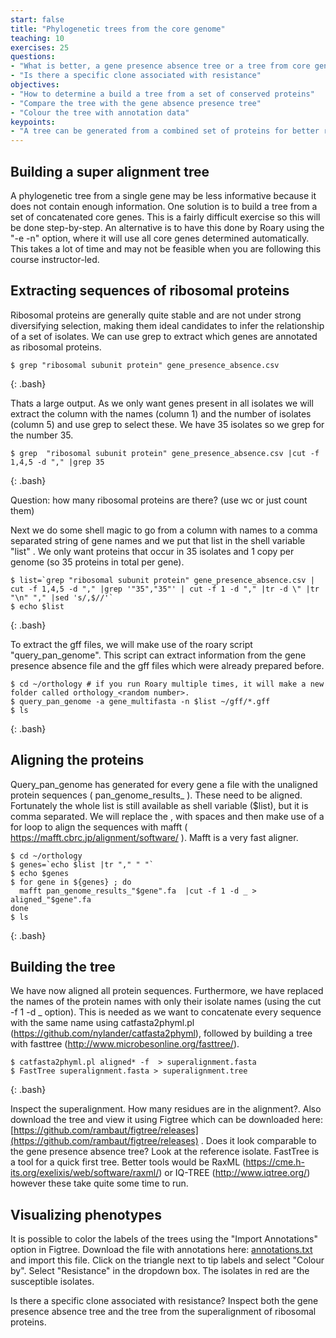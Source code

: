 ```yaml
---
start: false
title: "Phylogenetic trees from the core genome"
teaching: 10
exercises: 25
questions:
- "What is better, a gene presence absence tree or a tree from core genes/proteins"
- "Is there a specific clone associated with resistance"
objectives:
- "How to determine a build a tree from a set of conserved proteins"
- "Compare the tree with the gene absence presence tree"
- "Colour the tree with annotation data"
keypoints:
- "A tree can be generated from a combined set of proteins for better resolution"
---
```


## Building a super alignment tree

A phylogenetic tree from a single gene may be less informative because it does not contain enough information. One solution is to build a tree from a set of concatenated core genes. This is a fairly difficult exercise so this will be done step-by-step. An alternative is to have this done by Roary using the "-e -n" option, where it will use all core genes determined automatically. This takes a lot of time and may not be feasible when you are following this course instructor-led.  

## Extracting sequences of ribosomal proteins

Ribosomal proteins are generally quite stable and are not under strong diversifying selection, making them ideal candidates to infer the relationship of a set of isolates. We can use grep to extract which genes are annotated as ribosomal proteins.

~~~
$ grep "ribosomal subunit protein" gene_presence_absence.csv
~~~
{: .bash}

Thats a large output. As we only want genes present in all isolates we will extract the column with the names (column 1) and the number of isolates (column 5) and use grep to select these. We have 35 isolates so we grep for the number 35. 

~~~
$ grep  "ribosomal subunit protein" gene_presence_absence.csv |cut -f 1,4,5 -d "," |grep 35
~~~
{: .bash}

Question: how many ribosomal proteins are there? (use wc or just count them)

Next we do some shell magic to go from a column with names to a comma separated string of gene names and we put that list in the shell variable "list" . We only want proteins that occur in 35 isolates and 1 copy per genome (so 35 proteins in total per gene). 

~~~
$ list=`grep "ribosomal subunit protein" gene_presence_absence.csv | cut -f 1,4,5 -d "," |grep '"35","35"' | cut -f 1 -d "," |tr -d \" |tr "\n" "," |sed 's/,$//'`
$ echo $list
~~~
{: .bash}

To extract the gff files, we will make use of the roary script "query_pan_genome". This script can extract information from the gene presence absence file and the gff files which were already prepared before. 

~~~
$ cd ~/orthology # if you run Roary multiple times, it will make a new folder called orthology_<random number>. 
$ query_pan_genome -a gene_multifasta -n $list ~/gff/*.gff
$ ls
~~~
{: .bash}

## Aligning the proteins

Query_pan_genome has generated for every gene a file with the unaligned protein sequences ( pan_genome_results_<protein> ). These need to be aligned. Fortunately the whole list is still available as shell variable ($list), but it is comma separated. We will replace the , with spaces and then make use of a for loop to align the sequences with mafft ( https://mafft.cbrc.jp/alignment/software/ ). Mafft is a very fast aligner. 
  
  ~~~
$ cd ~/orthology
$ genes=`echo $list |tr "," " "`
$ echo $genes
$ for gene in ${genes} ; do 
    mafft pan_genome_results_"$gene".fa  |cut -f 1 -d _ > aligned_"$gene".fa
  done
$ ls
  ~~~
{: .bash} 

## Building the tree

We have now aligned all protein sequences. Furthermore, we have replaced the names of the protein names with only their isolate names (using the cut -f 1 -d _ option). This is needed as we want to concatenate every sequence with the same name using catfasta2phyml.pl (https://github.com/nylander/catfasta2phyml), followed by building a tree with fasttree (http://www.microbesonline.org/fasttree/).

~~~
$ catfasta2phyml.pl aligned* -f  > superalignment.fasta
$ FastTree superalignment.fasta > superalignment.tree
~~~
{: .bash} 

Inspect the superalignment. How many residues are in the alignment?. Also download the tree and view it using Figtree which can be downloaded here: [https://github.com/rambaut/figtree/releases](https://github.com/rambaut/figtree/releases) . Does it look comparable to the gene presence absence tree?  Look at the reference isolate. FastTree is a tool for a quick first tree. Better tools would be RaxML (https://cme.h-its.org/exelixis/web/software/raxml/) or IQ-TREE (http://www.iqtree.org/) however these take quite some time to run.

## Visualizing phenotypes

It is possible to color the labels of the trees using the "Import Annotations" option in Figtree. Download the file with annotations here: [annotations.txt](../files/annotations.txt) and import this file. Click on the triangle next to tip labels and select "Colour by". Select "Resistance" in the dropdown box. The isolates in red are the susceptible isolates. 

Is there a specific clone associated with resistance? Inspect both the gene presence absence tree and the tree from the superalignment of ribosomal proteins. 

